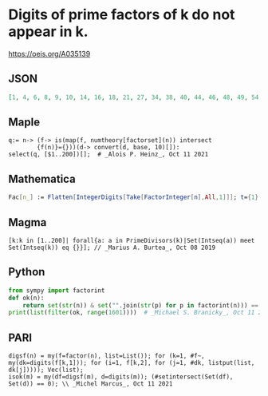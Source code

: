 # Digits of prime factors of k do not appear in k\.
https://oeis.org/A035139
## JSON
```JSON
[1, 4, 6, 8, 9, 10, 14, 16, 18, 21, 27, 34, 38, 40, 44, 46, 48, 49, 54, 56, 57, 58, 60, 64, 66, 68, 69, 76, 78, 80, 81, 84, 86, 87, 88, 90, 96, 98, 99, 100, 106, 108, 111, 116, 118, 129, 134, 140, 144, 146, 148, 158, 160, 161, 166, 168, 174, 177, 180, 184, 188, 189, 196]
```
## Maple
```Maple
q:= n-> (f-> is(map(f, numtheory[factorset](n)) intersect
        {f(n)}={}))(d-> convert(d, base, 10)[]):
select(q, [$1..200])[];  # _Alois P. Heinz_, Oct 11 2021
```
## Mathematica
```Mathematica
Fac[n_] := Flatten[IntegerDigits[Take[FactorInteger[n],All,1]]]; t={1}; Do[ If[!PrimeQ[n] && Intersection[Fac[n], IntegerDigits[n]] == {}, AppendTo[t,n]], {n,2,196}]; t (* _Jayanta Basu_, May 02 2013 *)
```
## Magma
```Magma
[k:k in [1..200]| forall{a: a in PrimeDivisors(k)|Set(Intseq(a)) meet Set(Intseq(k)) eq {}}]; // _Marius A. Burtea_, Oct 08 2019
```
## Python
```Python
from sympy import factorint
def ok(n):
    return set(str(n)) & set("".join(str(p) for p in factorint(n))) == set()
print(list(filter(ok, range(1601))))  # _Michael S. Branicky_, Oct 11 2021
```
## PARI
```PARI
digsf(n) = my(f=factor(n), list=List()); for (k=1, #f~, my(dk=digits(f[k,1])); for (i=1, f[k,2], for (j=1, #dk, listput(list, dk[j])))); Vec(list);
isok(m) = my(df=digsf(m), d=digits(m)); (#setintersect(Set(df), Set(d)) == 0); \\ _Michel Marcus_, Oct 11 2021
```
